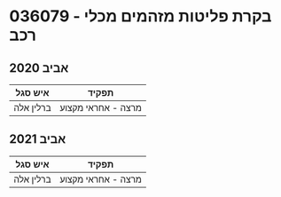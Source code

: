 # 036079 - בקרת פליטות מזהמים מכלי רכב

## אביב 2020

| איש סגל | תפקיד |
| ---- | ---- |
| ברלין אלה | מרצה - אחראי מקצוע |

## אביב 2021

| איש סגל | תפקיד |
| ---- | ---- |
| ברלין אלה | מרצה - אחראי מקצוע |

